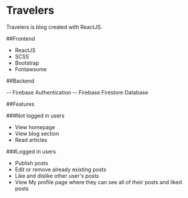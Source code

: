 # Travelers

Travelers is blog created with ReactJS.

##Frontend

- ReactJS
- SCSS
- Bootstrap
- Fontawsome

##Backend

-- Firebase Authentication
-- Firebase Firestore Database

##Features

###Not logged in users

- View homepage
- View blog section
- Read articles

###Logged in users

- Publish posts
- Edit or remove already existing posts
- Like and dislike other user's posts
- View My profile page where they can see all of their posts and liked posts
